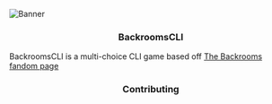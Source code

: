 ![Banner](https://user-images.githubusercontent.com/49075095/193104255-22dc5724-29b7-4b43-bd97-66e1d8910476.png)

### <div align="center">BackroomsCLI</div>

BackroomsCLI is a multi-choice CLI game based off [The Backrooms fandom page](https://backrooms.fandom.com/wiki/Backrooms_Wiki)



### <div align="center">Contributing
  
